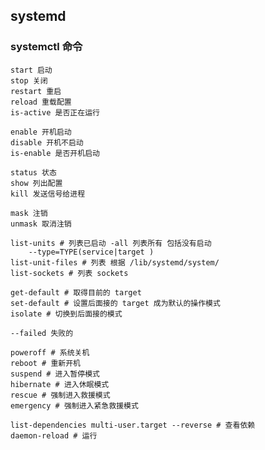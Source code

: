 ## systemd

### systemctl 命令
	start 启动
	stop 关闭
	restart 重启
	reload 重载配置
	is-active 是否正在运行

	enable 开机启动
	disable 开机不启动
	is-enable 是否开机启动

	status 状态
	show 列出配置
	kill 发送信号给进程

	mask 注销
	unmask 取消注销

	list-units # 列表已启动 -all 列表所有 包括没有启动
		--type=TYPE(service|target )
	list-unit-files # 列表 根据 /lib/systemd/system/
	list-sockets # 列表 sockets

	get-default # 取得目前的 target
	set-default # 设置后面接的 target 成为默认的操作模式
	isolate # 切换到后面接的模式

	--failed 失败的

	poweroff # 系统关机
	reboot # 重新开机
	suspend # 进入暂停模式
	hibernate # 进入休眠模式
	rescue # 强制进入救援模式
	emergency # 强制进入紧急救援模式

	list-dependencies multi-user.target --reverse # 查看依赖
	daemon-reload # 运行